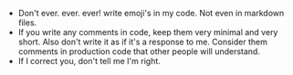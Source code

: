 
* Don't ever. ever. ever! write emoji's in my code. Not even in markdown files.
* If you write any comments in code, keep them very minimal and very short. Also don't write it as if it's a response to me. Consider them comments in production code that other people will understand.
* If I correct you, don't tell me I'm right.
